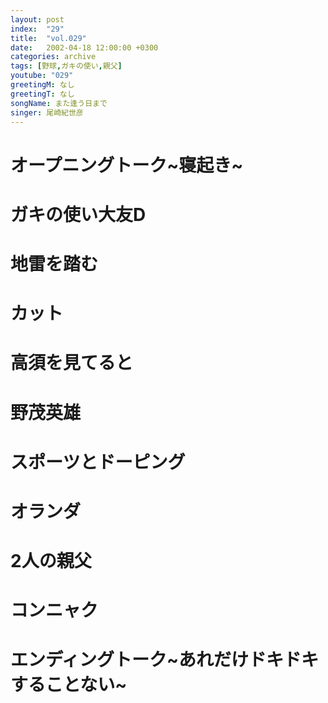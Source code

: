 ```yaml
---
layout: post
index:  "29"
title:  "vol.029"
date:   2002-04-18 12:00:00 +0300
categories: archive
tags: [野球,ガキの使い,親父]
youtube: "029"
greetingM: なし
greetingT: なし
songName: また逢う日まで
singer: 尾崎紀世彦
---
```

# オープニングトーク~寝起き~

# ガキの使い大友D

# 地雷を踏む

# カット

# 高須を見てると

# 野茂英雄

# スポーツとドーピング

# オランダ

# 2人の親父

# コンニャク

# エンディングトーク~あれだけドキドキすることない~
